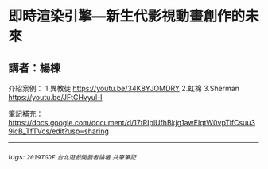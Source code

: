 # 即時渲染引擎—新生代影視動畫創作的未來
## 講者：楊棟


介紹案例：
1.異教徒
https://youtu.be/34K8YJOMDRY
2.虹棉
3.Sherman
https://youtu.be/JFtCHvyul-I

筆記補充：
https://docs.google.com/document/d/17tRIplUfhBkjg1awEIqtW0vpTlfCsuu39lcB_TfTVcs/edit?usp=sharing






---
###### tags: `2019TGDF` `台北遊戲開發者論壇` `共筆筆記`
